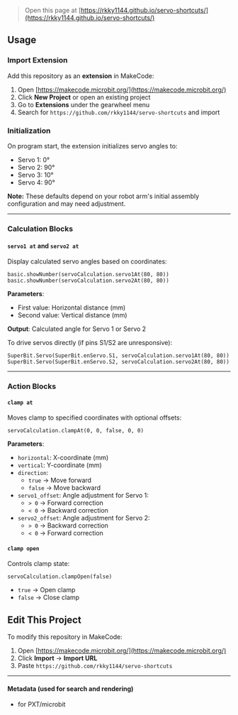 > Open this page at [https://rkky1144.github.io/servo-shortcuts/](https://rkky1144.github.io/servo-shortcuts/)

## Usage

### Import Extension

Add this repository as an **extension** in MakeCode:

1. Open [https://makecode.microbit.org/](https://makecode.microbit.org/)
2. Click **New Project** or open an existing project
3. Go to **Extensions** under the gearwheel menu
4. Search for `https://github.com/rkky1144/servo-shortcuts` and import

### Initialization
On program start, the extension initializes servo angles to:
- Servo 1: 0°
- Servo 2: 90°
- Servo 3: 10°
- Servo 4: 90°

**Note:** These defaults depend on your robot arm's initial assembly configuration and may need adjustment.

---

### Calculation Blocks

#### `servo1 at` and `servo2 at`
Display calculated servo angles based on coordinates:

```blocks
basic.showNumber(servoCalculation.servo1At(80, 80))
basic.showNumber(servoCalculation.servo2At(80, 80))
```

**Parameters**: 
- First value: Horizontal distance (mm)
- Second value: Vertical distance (mm)

**Output**: Calculated angle for Servo 1 or Servo 2

To drive servos directly (if pins S1/S2 are unresponsive):
```blocks
SuperBit.Servo(SuperBit.enServo.S1, servoCalculation.servo1At(80, 80))
SuperBit.Servo(SuperBit.enServo.S2, servoCalculation.servo2At(80, 80))
```

---

### Action Blocks

#### `clamp at`
Moves clamp to specified coordinates with optional offsets:
```blocks
servoCalculation.clampAt(0, 0, false, 0, 0)
```

**Parameters**:
- `horizontal`: X-coordinate (mm)
- `vertical`: Y-coordinate (mm)
- `direction`:  
   - `true` → Move forward  
   - `false` → Move backward
- `servo1_offset`: Angle adjustment for Servo 1:
   - `> 0` → Forward correction
   - `< 0` → Backward correction
- `servo2_offset`: Angle adjustment for Servo 2:
   - `> 0` → Backward correction
   - `< 0` → Forward correction

#### `clamp open`
Controls clamp state:
```blocks
servoCalculation.clampOpen(false)
```
- `true` → Open clamp  
- `false` → Close clamp

## Edit This Project
To modify this repository in MakeCode:
1. Open [https://makecode.microbit.org/](https://makecode.microbit.org/)
2. Click **Import** → **Import URL**
3. Paste `https://github.com/rkky1144/servo-shortcuts`

---

#### Metadata (used for search and rendering)
* for PXT/microbit
<script src="https://makecode.com/gh-pages-embed.js"></script><script>makeCodeRender("{{ site.makecode.home_url }}", "{{ site.github.owner_name }}/{{ site.github.repository_name }}");</script>
```
